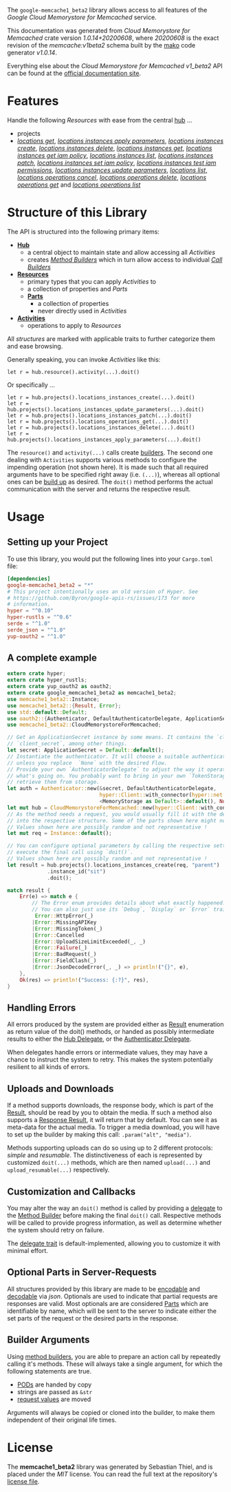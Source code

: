 <!---
DO NOT EDIT !
This file was generated automatically from 'src/mako/api/README.md.mako'
DO NOT EDIT !
-->
The `google-memcache1_beta2` library allows access to all features of the *Google Cloud Memorystore for Memcached* service.

This documentation was generated from *Cloud Memorystore for Memcached* crate version *1.0.14+20200608*, where *20200608* is the exact revision of the *memcache:v1beta2* schema built by the [mako](http://www.makotemplates.org/) code generator *v1.0.14*.

Everything else about the *Cloud Memorystore for Memcached* *v1_beta2* API can be found at the
[official documentation site](https://cloud.google.com/memorystore/).
# Features

Handle the following *Resources* with ease from the central [hub](https://docs.rs/google-memcache1_beta2/1.0.14+20200608/google_memcache1_beta2/struct.CloudMemorystoreForMemcached.html) ... 

* projects
 * [*locations get*](https://docs.rs/google-memcache1_beta2/1.0.14+20200608/google_memcache1_beta2/struct.ProjectLocationGetCall.html), [*locations instances apply parameters*](https://docs.rs/google-memcache1_beta2/1.0.14+20200608/google_memcache1_beta2/struct.ProjectLocationInstanceApplyParameterCall.html), [*locations instances create*](https://docs.rs/google-memcache1_beta2/1.0.14+20200608/google_memcache1_beta2/struct.ProjectLocationInstanceCreateCall.html), [*locations instances delete*](https://docs.rs/google-memcache1_beta2/1.0.14+20200608/google_memcache1_beta2/struct.ProjectLocationInstanceDeleteCall.html), [*locations instances get*](https://docs.rs/google-memcache1_beta2/1.0.14+20200608/google_memcache1_beta2/struct.ProjectLocationInstanceGetCall.html), [*locations instances get iam policy*](https://docs.rs/google-memcache1_beta2/1.0.14+20200608/google_memcache1_beta2/struct.ProjectLocationInstanceGetIamPolicyCall.html), [*locations instances list*](https://docs.rs/google-memcache1_beta2/1.0.14+20200608/google_memcache1_beta2/struct.ProjectLocationInstanceListCall.html), [*locations instances patch*](https://docs.rs/google-memcache1_beta2/1.0.14+20200608/google_memcache1_beta2/struct.ProjectLocationInstancePatchCall.html), [*locations instances set iam policy*](https://docs.rs/google-memcache1_beta2/1.0.14+20200608/google_memcache1_beta2/struct.ProjectLocationInstanceSetIamPolicyCall.html), [*locations instances test iam permissions*](https://docs.rs/google-memcache1_beta2/1.0.14+20200608/google_memcache1_beta2/struct.ProjectLocationInstanceTestIamPermissionCall.html), [*locations instances update parameters*](https://docs.rs/google-memcache1_beta2/1.0.14+20200608/google_memcache1_beta2/struct.ProjectLocationInstanceUpdateParameterCall.html), [*locations list*](https://docs.rs/google-memcache1_beta2/1.0.14+20200608/google_memcache1_beta2/struct.ProjectLocationListCall.html), [*locations operations cancel*](https://docs.rs/google-memcache1_beta2/1.0.14+20200608/google_memcache1_beta2/struct.ProjectLocationOperationCancelCall.html), [*locations operations delete*](https://docs.rs/google-memcache1_beta2/1.0.14+20200608/google_memcache1_beta2/struct.ProjectLocationOperationDeleteCall.html), [*locations operations get*](https://docs.rs/google-memcache1_beta2/1.0.14+20200608/google_memcache1_beta2/struct.ProjectLocationOperationGetCall.html) and [*locations operations list*](https://docs.rs/google-memcache1_beta2/1.0.14+20200608/google_memcache1_beta2/struct.ProjectLocationOperationListCall.html)




# Structure of this Library

The API is structured into the following primary items:

* **[Hub](https://docs.rs/google-memcache1_beta2/1.0.14+20200608/google_memcache1_beta2/struct.CloudMemorystoreForMemcached.html)**
    * a central object to maintain state and allow accessing all *Activities*
    * creates [*Method Builders*](https://docs.rs/google-memcache1_beta2/1.0.14+20200608/google_memcache1_beta2/trait.MethodsBuilder.html) which in turn
      allow access to individual [*Call Builders*](https://docs.rs/google-memcache1_beta2/1.0.14+20200608/google_memcache1_beta2/trait.CallBuilder.html)
* **[Resources](https://docs.rs/google-memcache1_beta2/1.0.14+20200608/google_memcache1_beta2/trait.Resource.html)**
    * primary types that you can apply *Activities* to
    * a collection of properties and *Parts*
    * **[Parts](https://docs.rs/google-memcache1_beta2/1.0.14+20200608/google_memcache1_beta2/trait.Part.html)**
        * a collection of properties
        * never directly used in *Activities*
* **[Activities](https://docs.rs/google-memcache1_beta2/1.0.14+20200608/google_memcache1_beta2/trait.CallBuilder.html)**
    * operations to apply to *Resources*

All *structures* are marked with applicable traits to further categorize them and ease browsing.

Generally speaking, you can invoke *Activities* like this:

```Rust,ignore
let r = hub.resource().activity(...).doit()
```

Or specifically ...

```ignore
let r = hub.projects().locations_instances_create(...).doit()
let r = hub.projects().locations_instances_update_parameters(...).doit()
let r = hub.projects().locations_instances_patch(...).doit()
let r = hub.projects().locations_operations_get(...).doit()
let r = hub.projects().locations_instances_delete(...).doit()
let r = hub.projects().locations_instances_apply_parameters(...).doit()
```

The `resource()` and `activity(...)` calls create [builders][builder-pattern]. The second one dealing with `Activities` 
supports various methods to configure the impending operation (not shown here). It is made such that all required arguments have to be 
specified right away (i.e. `(...)`), whereas all optional ones can be [build up][builder-pattern] as desired.
The `doit()` method performs the actual communication with the server and returns the respective result.

# Usage

## Setting up your Project

To use this library, you would put the following lines into your `Cargo.toml` file:

```toml
[dependencies]
google-memcache1_beta2 = "*"
# This project intentionally uses an old version of Hyper. See
# https://github.com/Byron/google-apis-rs/issues/173 for more
# information.
hyper = "^0.10"
hyper-rustls = "^0.6"
serde = "^1.0"
serde_json = "^1.0"
yup-oauth2 = "^1.0"
```

## A complete example

```Rust
extern crate hyper;
extern crate hyper_rustls;
extern crate yup_oauth2 as oauth2;
extern crate google_memcache1_beta2 as memcache1_beta2;
use memcache1_beta2::Instance;
use memcache1_beta2::{Result, Error};
use std::default::Default;
use oauth2::{Authenticator, DefaultAuthenticatorDelegate, ApplicationSecret, MemoryStorage};
use memcache1_beta2::CloudMemorystoreForMemcached;

// Get an ApplicationSecret instance by some means. It contains the `client_id` and 
// `client_secret`, among other things.
let secret: ApplicationSecret = Default::default();
// Instantiate the authenticator. It will choose a suitable authentication flow for you, 
// unless you replace  `None` with the desired Flow.
// Provide your own `AuthenticatorDelegate` to adjust the way it operates and get feedback about 
// what's going on. You probably want to bring in your own `TokenStorage` to persist tokens and
// retrieve them from storage.
let auth = Authenticator::new(&secret, DefaultAuthenticatorDelegate,
                              hyper::Client::with_connector(hyper::net::HttpsConnector::new(hyper_rustls::TlsClient::new())),
                              <MemoryStorage as Default>::default(), None);
let mut hub = CloudMemorystoreForMemcached::new(hyper::Client::with_connector(hyper::net::HttpsConnector::new(hyper_rustls::TlsClient::new())), auth);
// As the method needs a request, you would usually fill it with the desired information
// into the respective structure. Some of the parts shown here might not be applicable !
// Values shown here are possibly random and not representative !
let mut req = Instance::default();

// You can configure optional parameters by calling the respective setters at will, and
// execute the final call using `doit()`.
// Values shown here are possibly random and not representative !
let result = hub.projects().locations_instances_create(req, "parent")
             .instance_id("sit")
             .doit();

match result {
    Err(e) => match e {
        // The Error enum provides details about what exactly happened.
        // You can also just use its `Debug`, `Display` or `Error` traits
         Error::HttpError(_)
        |Error::MissingAPIKey
        |Error::MissingToken(_)
        |Error::Cancelled
        |Error::UploadSizeLimitExceeded(_, _)
        |Error::Failure(_)
        |Error::BadRequest(_)
        |Error::FieldClash(_)
        |Error::JsonDecodeError(_, _) => println!("{}", e),
    },
    Ok(res) => println!("Success: {:?}", res),
}

```
## Handling Errors

All errors produced by the system are provided either as [Result](https://docs.rs/google-memcache1_beta2/1.0.14+20200608/google_memcache1_beta2/enum.Result.html) enumeration as return value of 
the doit() methods, or handed as possibly intermediate results to either the 
[Hub Delegate](https://docs.rs/google-memcache1_beta2/1.0.14+20200608/google_memcache1_beta2/trait.Delegate.html), or the [Authenticator Delegate](https://docs.rs/yup-oauth2/*/yup_oauth2/trait.AuthenticatorDelegate.html).

When delegates handle errors or intermediate values, they may have a chance to instruct the system to retry. This 
makes the system potentially resilient to all kinds of errors.

## Uploads and Downloads
If a method supports downloads, the response body, which is part of the [Result](https://docs.rs/google-memcache1_beta2/1.0.14+20200608/google_memcache1_beta2/enum.Result.html), should be
read by you to obtain the media.
If such a method also supports a [Response Result](https://docs.rs/google-memcache1_beta2/1.0.14+20200608/google_memcache1_beta2/trait.ResponseResult.html), it will return that by default.
You can see it as meta-data for the actual media. To trigger a media download, you will have to set up the builder by making
this call: `.param("alt", "media")`.

Methods supporting uploads can do so using up to 2 different protocols: 
*simple* and *resumable*. The distinctiveness of each is represented by customized 
`doit(...)` methods, which are then named `upload(...)` and `upload_resumable(...)` respectively.

## Customization and Callbacks

You may alter the way an `doit()` method is called by providing a [delegate](https://docs.rs/google-memcache1_beta2/1.0.14+20200608/google_memcache1_beta2/trait.Delegate.html) to the 
[Method Builder](https://docs.rs/google-memcache1_beta2/1.0.14+20200608/google_memcache1_beta2/trait.CallBuilder.html) before making the final `doit()` call. 
Respective methods will be called to provide progress information, as well as determine whether the system should 
retry on failure.

The [delegate trait](https://docs.rs/google-memcache1_beta2/1.0.14+20200608/google_memcache1_beta2/trait.Delegate.html) is default-implemented, allowing you to customize it with minimal effort.

## Optional Parts in Server-Requests

All structures provided by this library are made to be [encodable](https://docs.rs/google-memcache1_beta2/1.0.14+20200608/google_memcache1_beta2/trait.RequestValue.html) and 
[decodable](https://docs.rs/google-memcache1_beta2/1.0.14+20200608/google_memcache1_beta2/trait.ResponseResult.html) via *json*. Optionals are used to indicate that partial requests are responses 
are valid.
Most optionals are are considered [Parts](https://docs.rs/google-memcache1_beta2/1.0.14+20200608/google_memcache1_beta2/trait.Part.html) which are identifiable by name, which will be sent to 
the server to indicate either the set parts of the request or the desired parts in the response.

## Builder Arguments

Using [method builders](https://docs.rs/google-memcache1_beta2/1.0.14+20200608/google_memcache1_beta2/trait.CallBuilder.html), you are able to prepare an action call by repeatedly calling it's methods.
These will always take a single argument, for which the following statements are true.

* [PODs][wiki-pod] are handed by copy
* strings are passed as `&str`
* [request values](https://docs.rs/google-memcache1_beta2/1.0.14+20200608/google_memcache1_beta2/trait.RequestValue.html) are moved

Arguments will always be copied or cloned into the builder, to make them independent of their original life times.

[wiki-pod]: http://en.wikipedia.org/wiki/Plain_old_data_structure
[builder-pattern]: http://en.wikipedia.org/wiki/Builder_pattern
[google-go-api]: https://github.com/google/google-api-go-client

# License
The **memcache1_beta2** library was generated by Sebastian Thiel, and is placed 
under the *MIT* license.
You can read the full text at the repository's [license file][repo-license].

[repo-license]: https://github.com/Byron/google-apis-rsblob/master/LICENSE.md
